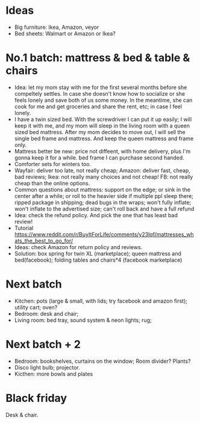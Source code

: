 # Ideas
- Big furniture: Ikea, Amazon, veyor
- Bed sheets: Walmart or Amazon or Ikea?


# No.1 batch: mattress & bed & table & chairs
- Idea: let my mom stay with me for the first several months before she compeltely settles. In case she doesn't know how to socialize or she feels lonely and save both of us some money. In the meantime, she can cook for me and get groceries and share the rent, etc; in case I feel lonely.  
- I have a twin sized bed. With the screwdriver I can put it up easily; I will keep it with me, and my mom will sleep in the living room with a queen sized bed mattress. After my mom decides to move out, I will sell the single bed frame and mattress. And keep the queen mattress and frame only.
- Mattress better be new: price not diffeent, with home delivery, plus I'm gonna keep it for a while. bed frame I can purchase second handed.
- Comforter sets for winters too.
- Wayfair: deliver too late, not really cheap; Amazon: deliver fast, cheap, bad reviews; Ikea: not really many choices and not cheap! FB: not really cheap than the online options.
- Common questions about mattress: support on the edge; or sink in the center after a while; or roll to the heavier side if multiple ppl sleep there; ripped package in shipping; dead bugs in the wraps; won't fully inflate; won't inflate to the advertised size; can't roll back and have a full refund
- Idea: check the refund policy. And pick the one that has least bad review!
- Tutorial
https://www.reddit.com/r/BuyItForLife/comments/y23lqf/mattresses_whats_the_best_to_go_for/
- Ideas: check Amazon for return policy and reviews. 
- Solution: box spring for twin XL (marketplace); queen mattress and bed(facebook); folding tables and chairs*4 (facebook marketplace)

# Next batch
- Kitchen: pots (large & small, with lids; try facebook and amazon first); utility cart; oven?
- Bedroom: desk and chair;
- Living room: bed tray, sound system & neon lights; rug; 

# Next batch + 2
- Bedroom: bookshelves, curtains on the window; Room divider? Plants?
- Disco light bulb; projector.
- Kicthen: more bowls and plates

# Black friday
Desk & chair. 
